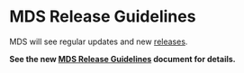 # MDS Release Guidelines

MDS will see regular updates and new [releases](https://github.com/shareportation/mobility-data-specification/releases).

**See the new [MDS Release Guidelines](https://github.com/shareportation/governance/blob/main/technical/ReleaseGuidelines.md) document for details.**

